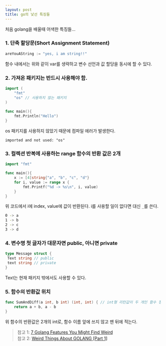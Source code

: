 ```yaml
---
layout: post
title: go의 낯선 특징들
---
```



처음 golang을 배울때 어색한 특징들...


### 1. 단축 할당문(Short Assignment Statement)
```go
areYouAString := "yes, i am string!!"
```
함수 내에서는 위와 같이 var를 생략하고 변수 선언과 값 할당을 동시에 할 수 있다.


### 2. 가져온 패키지는 반드시 사용해야 함.


```go
import (
	"fmt"
	"os" // 사용하지 않는 패키지
)
 
func main(){
	fmt.Println("Hello")
}
```

os 패키지를 사용하지 않았기 때문에 컴파일 에러가 발생한다.

```
imported and not used: "os"
```



### 3. 컬렉션 반복에 사용하는 range 함수의 반환 값은 2개

```go
import "fmt"

func main(){
	x := [4]string{"a", "b", "c", "d"}
	for i, value := range x {
		fmt.Printf("%d -> %s\n", i, value)
	}
}
```
위 코드에서 i에 index, value에 값이 반환된다. i를 사용할 일이 없다면 대신 `_`를 쓴다.


```bash
0 -> a
1 -> b
2 -> c
3 -> d
```

### 4. 변수명 첫 글자가 대문자면 public, 아니면 private
```go
type Message struct {
 Text string // public
 text string // private
}
```
Text는 현재 패키지 밖에서도 사용할 수 있다.

### 5. 함수의 반환값 위치
```go
func SumAndDiff(a int, b int) (int, int) { // int형 리턴값이 두 개인 함수 정의
	return a + b, a - b
}
```

위 함수의 반환값은 2개의 int로, 함수 이름 앞에 쓰지 않고 맨 뒤에 적는다.




> 참고 1: [7 Golang Features You Might Find Weird](https://betterprogramming.pub/7-golang-features-newbies-and-not-so-newbies-may-find-weird-e0542d079097)  
> 참고 2: [Weird Things About GOLANG [Part 1]](https://hackernoon.com/weird-things-about-golang-part-1-ob4z3y84)  



